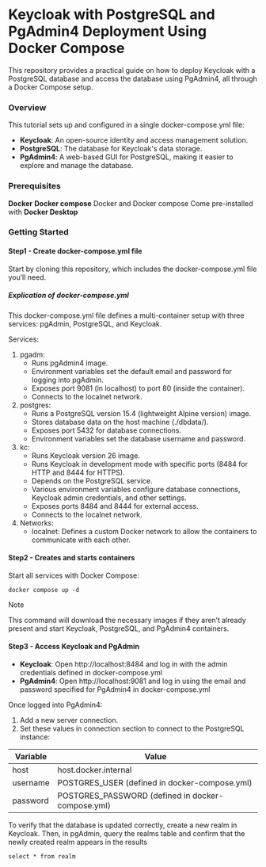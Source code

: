 # Keycloak with PostgreSQL and PgAdmin4 Deployment Using Docker Compose
This repository provides a practical guide on how to deploy Keycloak with a PostgreSQL database and access the database using PgAdmin4, all through a Docker Compose setup. 
### Overview
This tutorial sets up and configured in a single docker-compose.yml file:

- **Keycloak**: An open-source identity and access management solution.
- **PostgreSQL**: The database for Keycloak's data storage.
- **PgAdmin4**: A web-based GUI for PostgreSQL, making it easier to explore and manage the database.

### Prerequisites
**Docker**
**Docker compose**
Docker and Docker compose Come pre-installed with **Docker Desktop**

### Getting Started
#### Step1 - Create docker-compose.yml file
Start by cloning this repository, which includes the docker-compose.yml file you’ll need.



##### Explication of docker-compose.yml
This docker-compose.yml file defines a multi-container setup with three services: pgAdmin, PostgreSQL, and Keycloak.

Services:

1. pgadm:
   - Runs pgAdmin4 image.
   - Environment variables set the default email and password for logging into pgAdmin.
   - Exposes port 9081 (in localhost) to port 80 (inside the container).
   - Connects to the localnet network.
3. postgres:
   - Runs a PostgreSQL version 15.4 (lightweight Alpine version) image.
   - Stores database data on the host machine (./dbdata/).
   - Exposes port 5432 for database connections.
   - Environment variables set the database username and password.
4. kc:
   - Runs Keycloak version 26 image.
   - Runs Keycloak in development mode with specific ports (8484 for HTTP and 8444 for HTTPS).
   - Depends on the PostgreSQL service.
   - Various environment variables configure database connections, Keycloak admin credentials, and other settings.
   - Exposes ports 8484 and 8444 for external access.
   - Connects to the localnet network.
5. Networks:
   - localnet: Defines a custom Docker network to allow the containers to communicate with each other.

#### Step2 - Creates and starts containers
Start all services with Docker Compose:
```
docker compose up -d
```
> [!NOTE]
> This command will download the necessary images if they aren’t already present and start Keycloak, PostgreSQL, and PgAdmin4 containers.

#### Step3 - Access Keycloak and PgAdmin
- **Keycloak**: Open http://localhost:8484 and log in with the admin credentials defined in docker-compose.yml
- **PgAdmin4**: Open http://localhost:9081 and log in using the email and password specified for PgAdmin4 in docker-compose.yml

Once logged into PgAdmin4:

1. Add a new server connection.
2. Set these values in connection section to connect to the PostgreSQL instance:


| Variable      | Value                                                |
| ------------- | -----------------------------------------------------|
| host          | host.docker.internal                                 |
| username      | POSTGRES_USER (defined in docker-compose.yml)        |
|password       |  POSTGRES_PASSWORD (defined in docker-compose.yml)   |

To verify that the database is updated correctly, create a new realm in Keycloak. Then, in pgAdmin, query the realms table and confirm that the newly created realm appears in the results
```
select * from realm
```

